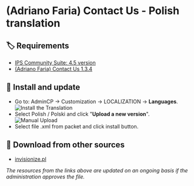 # (Adriano Faria) Contact Us - Polish translation

## 🏷️ Requirements

- [IPS Community Suite: 4.5 version](https://invisioncommunity.com/)
- [(Adriano Faria) Contact Us 1.3.4](https://invisioncommunity.com/files/file/7479-contact-us/)

## 🧰 Install and update

- Go to: AdminCP -> Customization -> LOCALIZATION -> **Languages**.  
  ![Install the Translation](https://files.axendev.net/github/lang/acpLang.png)
- Select Polish / Polski and click "**Upload a new version**".  
  ![Manual Upload](https://files.axendev.net/github/lang/uploadNewVersion.png)
- Select file .xml from packet and click install button.

## 🔌 Download from other sources

- [invisionize.pl](https://forum.invisionize.pl/files/file/828-adriano-faria-contact-us-polish-translation/)

_The resources from the links above are updated on an ongoing basis if the administration approves the file._
